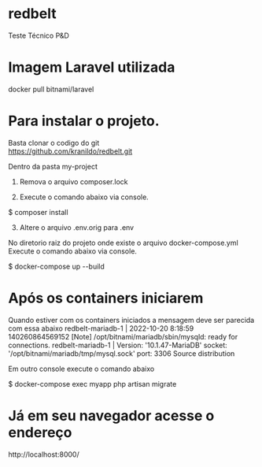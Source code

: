 # redbelt
Teste Técnico P&amp;D



# Imagem Laravel utilizada
docker pull bitnami/laravel

# Para instalar o projeto.

Basta clonar o codigo do git  
https://github.com/kranildo/redbelt.git

Dentro da pasta my-project 

1. Remova o arquivo composer.lock 

2. Execute o comando abaixo via console.

$ composer install

3. Altere o arquivo .env.orig  para .env 


No diretorio raiz do projeto onde existe o arquivo docker-compose.yml
Execute o comando abaixo via console.

$ docker-compose up --build

# Após os containers iniciarem 

Quando estiver com os containers iniciados a mensagem deve ser parecida com essa abaixo
redbelt-mariadb-1  | 2022-10-20  8:18:59 140260864569152 [Note] /opt/bitnami/mariadb/sbin/mysqld: ready for connections.
redbelt-mariadb-1  | Version: '10.1.47-MariaDB'  socket: '/opt/bitnami/mariadb/tmp/mysql.sock'  port: 3306  Source distribution

Em outro console execute o comando abaixo

$ docker-compose exec myapp php artisan migrate
 
 
# Já em seu navegador acesse o endereço 
http://localhost:8000/